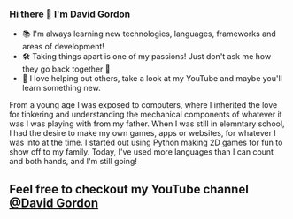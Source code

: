 ### Hi there 👋 I'm David Gordon

* 📚 I'm always learning new technologies, languages, frameworks and areas of development!
* 🛠 Taking things apart is one of my passions! Just don't ask me how they go back together 👀
* 🎥 I love helping out others, take a look at my YouTube and maybe you'll learn something new.

From a young age I was exposed to computers, where I inherited the love for tinkering and understanding the mechanical components of whatever it was I was playing with from my father. When I was still in elemntary school, I had the desire to make my own games, apps or websites, for whatever I was into at the time. I started out using Python making 2D games for fun to show off to my family. Today, I've used more languages than I can count and both hands, and I'm still going!

## Feel free to checkout my YouTube channel <a href="https://www.youtube.com/@davidgordon12">@David Gordon</a>
